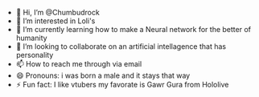 - 👋 Hi, I’m @Chumbudrock
- 👀 I’m interested in Loli's
- 🌱 I’m currently learning how to make a Neural network for the better of humanity
- 💞️ I’m looking to collaborate on an artificial intellagence that has personality
- 📫 How to reach me through via email
- 😄 Pronouns: i was born a male and it stays that way
- ⚡ Fun fact: I like vtubers my favorate is Gawr Gura from Hololive

<!---
Chumbudrock/Chumbudrock is a ✨ special ✨ repository because its `README.md` (this file) appears on your GitHub profile.
You can click the Preview link to take a look at your changes.
--->
